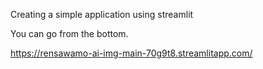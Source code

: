 Creating a simple application using streamlit

You can go from the bottom.

https://rensawamo-ai-img-main-70g9t8.streamlitapp.com/
